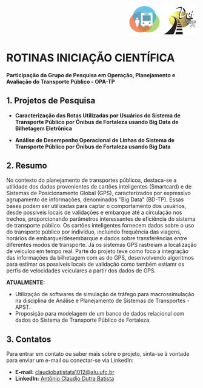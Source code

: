 <div align="right">
    <img src="https://github.com/claudiobatista005/ROTINAS_INICIACAO_CIENTIFICA/blob/a12f74e66bbd9763416701bb15634036a66122ce/opa.jpg" alt="Descrição da Primeira Imagem" width="90" height="80">
    <img src="https://github.com/claudiobatista005/ROTINAS_INICIACAO_CIENTIFICA/blob/69b9fd39a2769200cff85539b9eec62ed2f817cc/ufc_det.jpg" alt="Descrição da Segunda Imagem" width="90" height="80">
</div>

# ROTINAS INICIAÇÃO CIENTÍFICA
#### Participação do Grupo de Pesquisa em Operação, Planejamento e Avaliação do Transporte Público - OPA-TP

## 1. Projetos de Pesquisa

- **Caracterização das Rotas Utilizadas por Usuários do Sistema de Transporte Público por Ônibus de Fortaleza usando Big Data de Bilhetagem Eletrônica**
  
- **Análise de Desempenho Operacional de Linhas do Sistema de Transporte Público por Ônibus de Fortaleza usando Big Data**

## 2. Resumo

No contexto do planejamento de transportes públicos, destaca-se a utilidade dos dados provenientes de cartões inteligentes (Smartcard) e de Sistemas de Posicionamento Global (GPS), caracterizados por expressivo agrupamento de informações, denominados "Big Data" (BD-TP).
Essas bases podem ser utilizadas para captar o comportamento dos usuários, desde possíveis locais de validações e embarque até a circulação nos trechos, proporcionando parâmetros interessantes de eficiência do sistema de transporte público.
Os cartões inteligentes fornecem dados sobre o uso do transporte público por indivíduo, incluindo frequência das viagens, horários de embarque/desembarque e dados sobre transferências entre diferentes modos de transporte. Já os sistemas GPS rastreiam a localização de veículos em tempo real.
Parte do projeto teve como foco a integração das informações da bilhetagem com as do GPS, desenvolvendo algoritmos para estimar os possiveis locais de validação como também estiamr os perfis de velocidades veiculares a partir dos dados de GPS.

**ATUALMENTE:**
- Utilização de softwares de simulação de tráfego para macrossimulação na disciplina de Análise e Planejamento de Sistemas de Transportes - APST.
- Proposição para modelagem de um banco de dados relacional com dados do Sistema de Transporte Público de Fortaleza.

## 3. Contatos

Para entrar em contato ou saber mais sobre o projeto, sinta-se à vontade para enviar um e-mail ou conectar-se via LinkedIn:

- **E-mail:** [claudiobatistata1012@alu.ufc.br](mailto:claudiobatistata1012@alu.ufc.br)
- **LinkedIn:** [Antônio Claudio Dutra Batista](https://www.linkedin.com/in/ant%C3%B4nio-claudio-dutra-batista-11a01224a/)
